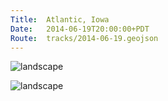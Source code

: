 ```yaml
---
Title:	Atlantic, Iowa
Date:	2014-06-19T20:00:00+PDT
Route:	tracks/2014-06-19.geojson
---
```


![landscape](https://farm4.staticflickr.com/3883/14545346004_96feaa0a83.jpg "Atlantic bike shop")

![landscape](https://farm4.staticflickr.com/3868/14546874955_0d7a800308.jpg "Atlantic Chamber of Commerce")
